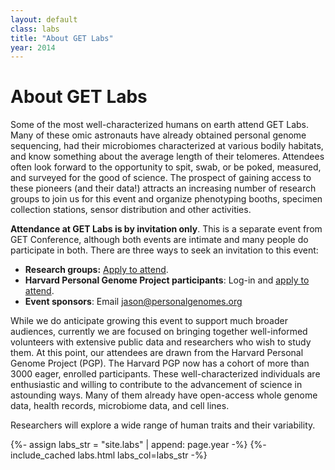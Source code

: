 ```yaml
---
layout: default
class: labs
title: "About GET Labs"
year: 2014
---
```


# About GET Labs

Some of the most well-characterized humans on earth attend GET Labs. Many of these omic astronauts have already obtained personal genome sequencing, had their microbiomes characterized at various bodily habitats, and know something about the average length of their telomeres. Attendees often look forward to the opportunity to spit, swab, or be poked, measured, and surveyed for the good of science. The prospect of gaining access to these pioneers (and their data!) attracts an increasing number of research groups to join us for this event and organize phenotyping booths, specimen collection stations, sensor distribution and other activities.

**Attendance at GET Labs is by invitation only**. This is a separate event from GET Conference, although both events are intimate and many people do participate in both. There are three ways to seek an invitation to this event:

*   **Research groups:** [Apply to attend](https://docs.google.com/forms/d/1Uwqmmp0ARwTmuEmgnwxIWeEE10NUpf3d8py2z8QJYsU/viewform).
*   **Harvard Personal Genome Project participants**: Log-in and [apply to attend](https://my.pgp-hms.org/third_party/18).
*   **Event sponsors**: Email jason@personalgenomes.org

While we do anticipate growing this event to support much broader audiences, currently we are focused on bringing together well-informed volunteers with extensive public data and researchers who wish to study them. At this point, our attendees are drawn from the Harvard Personal Genome Project (PGP). The Harvard PGP now has a cohort of more than 3000 eager, enrolled participants. These well-characterized individuals are enthusiastic and willing to contribute to the advancement of science in astounding ways. Many of them already have open-access whole genome data, health records, microbiome data, and cell lines.

<div class="giant-text"><p class="margin-top-extra">Researchers will explore a wide range of human traits and their variability.</p></div>

{%- assign labs_str = "site.labs" | append: page.year  -%}
{%- include_cached labs.html labs_col=labs_str -%}
